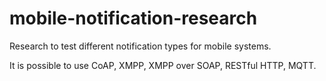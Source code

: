 mobile-notification-research
============================

Research to test different notification types for mobile systems.

It is possible to use CoAP, XMPP, XMPP over SOAP, RESTful HTTP, MQTT.
